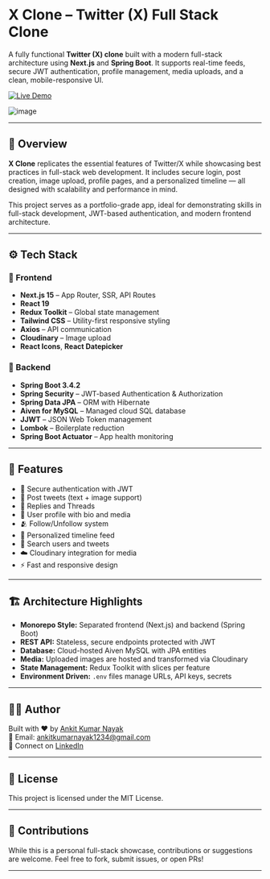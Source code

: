 # X Clone – Twitter (X) Full Stack Clone

A fully functional **Twitter (X) clone** built with a modern full-stack architecture using **Next.js** and **Spring Boot**. It supports real-time feeds, secure JWT authentication, profile management, media uploads, and a clean, mobile-responsive UI.

[![Live Demo](https://img.shields.io/badge/Live-Demo-blue?style=for-the-badge&logo=vercel)](https://x-clone-web-app.vercel.app/)

![image](https://github.com/user-attachments/assets/970e14fb-2f74-4734-aabf-a4a25a7b276e)

---

## 🧩 Overview

**X Clone** replicates the essential features of Twitter/X while showcasing best practices in full-stack web development. It includes secure login, post creation, image upload, profile pages, and a personalized timeline — all designed with scalability and performance in mind.

This project serves as a portfolio-grade app, ideal for demonstrating skills in full-stack development, JWT-based authentication, and modern frontend architecture.

---

## ⚙️ Tech Stack

### 🔹 Frontend
- **Next.js 15** – App Router, SSR, API Routes
- **React 19**
- **Redux Toolkit** – Global state management
- **Tailwind CSS** – Utility-first responsive styling
- **Axios** – API communication
- **Cloudinary** – Image upload
- **React Icons**, **React Datepicker**

### 🔸 Backend
- **Spring Boot 3.4.2**
- **Spring Security** – JWT-based Authentication & Authorization
- **Spring Data JPA** – ORM with Hibernate
- **Aiven for MySQL** – Managed cloud SQL database
- **JJWT** – JSON Web Token management
- **Lombok** – Boilerplate reduction
- **Spring Boot Actuator** – App health monitoring

---

## 🚀 Features

- 🔐 Secure authentication with JWT
- 📝 Post tweets (text + image support)
- 🧵 Replies and Threads
- 👤 User profile with bio and media
- 🫂 Follow/Unfollow system
- 📜 Personalized timeline feed
- 🔎 Search users and tweets
- ☁️ Cloudinary integration for media
- ⚡ Fast and responsive design

---

## 🏗️ Architecture Highlights

- **Monorepo Style:** Separated frontend (Next.js) and backend (Spring Boot)
- **REST API:** Stateless, secure endpoints protected with JWT
- **Database:** Cloud-hosted Aiven MySQL with JPA entities
- **Media:** Uploaded images are hosted and transformed via Cloudinary
- **State Management:** Redux Toolkit with slices per feature
- **Environment Driven:** `.env` files manage URLs, API keys, secrets

---

## 🧑‍💻 Author

Built with ❤️ by [Ankit Kumar Nayak](https://github.com/AnkitNayak-eth)  
📧 Email: [ankitkumarnayak1234@gmail.com](mailto:ankitkumarnayak1234@gmail.com)  
🔗 Connect on [LinkedIn](https://linkedin.com/in/ankitnayaketh)

---

## 📄 License

This project is licensed under the MIT License.

---

## 🤝 Contributions

While this is a personal full-stack showcase, contributions or suggestions are welcome. Feel free to fork, submit issues, or open PRs!

---

